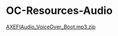 # OC-Resources-Audio
[AXEFIAudio_VoiceOver_Boot.mp3.zip](https://github.com/michelle0812/OC-Resources-Audio/files/10298561/AXEFIAudio_VoiceOver_Boot.mp3.zip)
